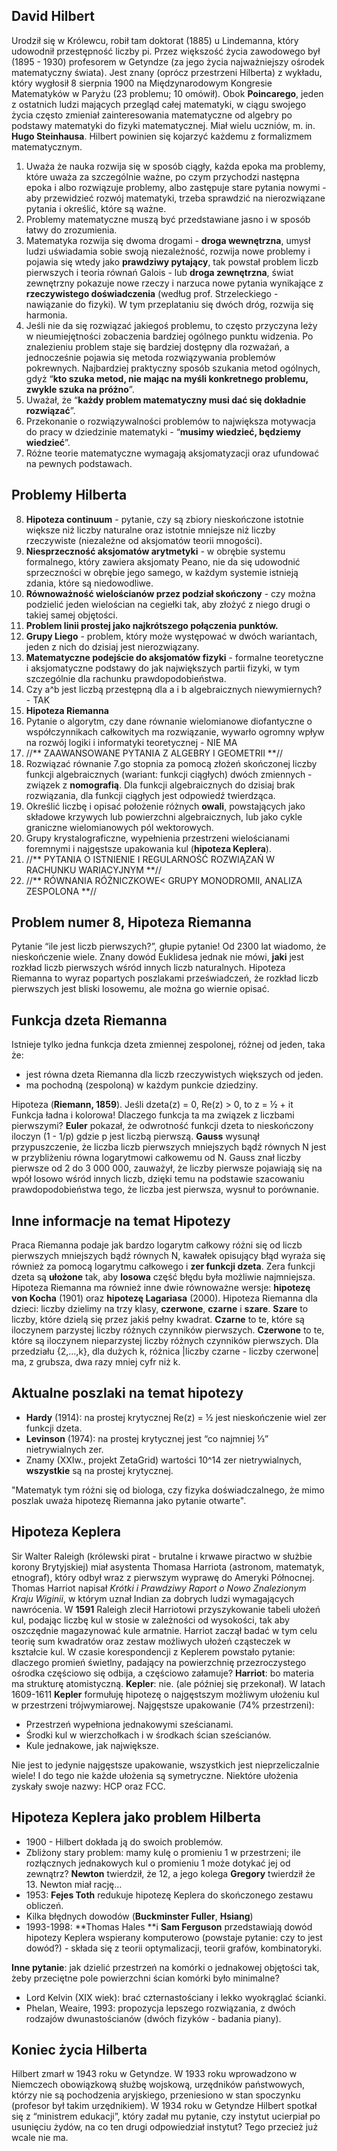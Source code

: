 ## David Hilbert
Urodził się w Królewcu, robił tam doktorat (1885) u Lindemanna, który udowodnił przestępność liczby pi. Przez większość życia zawodowego był (1895 - 1930) profesorem w Getyndze (za jego życia najważniejszy ośrodek matematyczny świata). Jest znany (oprócz przestrzeni Hilberta) z wykładu, który wygłosił 8 sierpnia 1900 na Międzynarodowym Kongresie Matematyków w Paryżu (23 problemu; 10 omówił). Obok **Poincarego**, jeden z ostatnich ludzi mających przegląd całej matematyki, w ciągu swojego życia często zmieniał zainteresowania matematyczne od algebry po podstawy matematyki do fizyki matematycznej. Miał wielu uczniów, m. in. **Hugo Steinhausa**. Hilbert powinien się kojarzyć każdemu z formalizmem matematycznym.

 1. Uważa że nauka rozwija się w sposób ciągły, każda epoka ma problemy, które uważa za szczególnie ważne, po czym przychodzi następna epoka i albo rozwiązuje problemy, albo zastępuje stare pytania nowymi - aby przewidzieć rozwój matematyki, trzeba sprawdzić na nierozwiązane pytania i określić, które są ważne.
 2. Problemy matematyczne muszą być przedstawiane jasno i w sposób łatwy do zrozumienia.
 3. Matematyka rozwija się dwoma drogami - **droga wewnętrzna**, umysł ludzi uświadamia sobie swoją niezależność, rozwija nowe problemy i pojawia się wtedy jako **prawdziwy pytający**, tak powstał problem liczb pierwszych i teoria równań Galois - lub **droga zewnętrzna**, świat zewnętrzny pokazuje nowe rzeczy i narzuca nowe pytania wynikające z **rzeczywistego doświadczenia** (według prof. Strzeleckiego - nawiązanie do fizyki). W tym przeplataniu się dwóch dróg, rozwija się harmonia.
 4.  Jeśli nie da się rozwiązać jakiegoś problemu, to często przyczyna leży w nieumiejętności zobaczenia bardziej ogólnego punktu widzenia. Po znalezieniu problem staje się bardziej dostępny dla rozważań, a jednocześnie pojawia się metoda rozwiązywania problemów pokrewnych. Najbardziej praktyczny sposób szukania metod ogólnych, gdyż “**kto szuka metod, nie mając na myśli konkretnego problemu, zwykle szuka na próżno**”.
 5. Uważał, że “**każdy problem matematyczny musi dać się dokładnie rozwiązać**”.
 6. Przekonanie o rozwiązywalności problemów to największa motywacja do pracy w dziedzinie matematyki - “**musimy wiedzieć, będziemy wiedzieć**”.
 7. Różne teorie matematyczne wymagają aksjomatyzacji oraz ufundować na pewnych podstawach.
 
 ## Problemy Hilberta
 8. **Hipoteza continuum** - pytanie, czy są zbiory nieskończone istotnie większe niż liczby naturalne oraz istotnie mniejsze niż liczby rzeczywiste (niezależne od aksjomatów teorii mnogości).
 9. **Niesprzeczność aksjomatów arytmetyki** - w obrębie systemu formalnego, który zawiera aksjomaty Peano, nie da się udowodnić sprzeczności w obrębie jego samego, w każdym systemie istnieją zdania, które są niedowodliwe.
 10.  **Równoważność wielościanów przez podział skończony** - czy można podzielić jeden wielościan na cegiełki tak, aby złożyć z niego drugi o takiej samej objętości.
 11. **Problem linii prostej jako najkrótszego połączenia punktów.**
 12. **Grupy Liego** - problem, który może występować w dwóch wariantach, jeden z nich do dzisiaj jest nierozwiązany.
 13.  **Matematyczne podejście do aksjomatów fizyki** - formalne teoretyczne i aksjomatyczne podstawy do jak największych partii fizyki, w tym szczególnie dla rachunku prawdopodobieństwa.
 14. Czy a^b jest liczbą przestępną dla a i b algebraicznych niewymiernych? - TAK
 15. **Hipoteza Riemanna**
 16. Pytanie o algorytm, czy dane równanie wielomianowe diofantyczne o współczynnikach całkowitych ma rozwiązanie, wywarło ogromny wpływ na rozwój logiki i informatyki teoretycznej - NIE MA
 17. //** ZAAWANSOWANE PYTANIA Z ALGEBRY I GEOMETRII **//
 18. Rozwiązać równanie 7.go stopnia za pomocą złożeń skończonej liczby funkcji algebraicznych (wariant: funkcji ciągłych) dwóch zmiennych - związek z **nomografią**. Dla funkcji algebraicznych do dzisiaj brak rozwiązania, dla funkcji ciągłych jest odpowiedź twierdząca.
 19. Określić liczbę i opisać położenie różnych **owali**, powstających jako składowe krzywych lub powierzchni algebraicznych, lub jako cykle graniczne wielomianowych pól wektorowych.
 20. Grupy krystalograficzne, wypełnienia przestrzeni wielościanami foremnymi i najgęstsze upakowania kul (**hipoteza Keplera**).
 21.  //** PYTANIA O ISTNIENIE I REGULARNOŚĆ ROZWIĄZAŃ W RACHUNKU WARIACYJNYM **//
 22. //** RÓWNANIA RÓŻNICZKOWE&lt; GRUPY MONODROMII, ANALIZA ZESPOLONA **//
## Problem numer 8, Hipoteza Riemanna
Pytanie “ile jest liczb pierwszych?”, głupie pytanie! Od 2300 lat wiadomo, że nieskończenie wiele. Znany dowód Euklidesa jednak nie mówi, **jaki** jest rozkład liczb pierwszych wśród innych liczb naturalnych. Hipoteza Riemanna to wyraz popartych poszlakami przeświadczeń, że rozkład liczb pierwszych jest bliski losowemu, ale można go wiernie opisać.

## Funkcja dzeta Riemanna
Istnieje tylko jedna funkcja dzeta zmiennej zespolonej, różnej od jeden, taka że:

 - jest równa dzeta Riemanna dla liczb rzeczywistych większych od jeden.
 - ma pochodną (zespoloną) w każdym punkcie dziedziny.
 
 Hipoteza (**Riemann, 1859**). Jeśli dzeta(z) = 0, Re(z) > 0, to z = ½ + it \
    Funkcja ładna i kolorowa!
    Dlaczego funkcja ta ma związek z liczbami pierwszymi? **Euler** pokazał, że odwrotność funkcji dzeta to nieskończony iloczyn (1 - 1/p) gdzie p jest liczbą pierwszą. **Gauss** wysunął przypuszczenie, że liczba liczb pierwszych mniejszych bądź równych N jest w przybliżeniu równa logarytmowi całkowemu od N. Gauss znał liczby pierwsze od 2 do 3 000 000, zauważył, że liczby pierwsze pojawiają się na wpół losowo wśród innych liczb, dzięki temu na podstawie szacowaniu prawdopodobieństwa tego, że liczba jest pierwsza, wysnuł to porównanie.
## Inne informacje na temat Hipotezy
Praca Riemanna podaje jak bardzo logarytm całkowy różni się od liczb pierwszych mniejszych bądź równych N, kawałek opisujący błąd wyraża się również za pomocą logarytmu całkowego i **zer funkcji dzeta**. Zera funkcji dzeta są **ułożone** tak, aby **losowa** część błędu była możliwie najmniejsza. Hipoteza Riemanna ma również inne dwie równoważne wersje: **hipotezę von Kocha** (1901) oraz **hipotezę Lagariasa** (2000).
Hipoteza Riemanna dla dzieci: liczby dzielimy na trzy klasy, **czerwone**, **czarne** i **szare**. **Szare** to liczby, które dzielą się przez jakiś pełny kwadrat. **Czarne** to te, które są iloczynem parzystej liczby różnych czynników pierwszych. **Czerwone** to te, które są iloczynem nieparzystej liczby różnych czynników pierwszych. Dla przedziału {2,...,k}, dla dużych k, różnica |liczby czarne - liczby czerwone| ma, z grubsza, dwa razy mniej cyfr niż k.
## Aktualne poszlaki na temat hipotezy
 - **Hardy** (1914): na prostej krytycznej Re(z) = ½ jest nieskończenie wiel zer funkcji dzeta.
 - **Levinson** (1974): na prostej krytycznej jest “co najmniej ⅓” nietrywialnych zer.
 - Znamy (XXIw., projekt ZetaGrid) wartości 10^14 zer nietrywialnych, **wszystkie** są na prostej krytycznej.
 
"Matematyk tym różni się od biologa, czy fizyka doświadczalnego, że mimo poszlak uważa hipotezę Riemanna jako pytanie otwarte".
## Hipoteza Keplera
Sir Walter Raleigh (królewski pirat - brutalne i krwawe piractwo w służbie korony Brytyjskiej) miał asystenta Thomasa Harriota (astronom, matematyk, etnograf), który odbył wraz z pierwszym wyprawę do Ameryki Północnej. Thomas Harriot napisał _Krótki i Prawdziwy Raport o Nowo Znalezionym Kraju Wiginii_, w którym uznał Indian za dobrych ludzi wymagających nawrócenia. W **1591** Raleigh zlecił Harriotowi przyszykowanie tabeli ułożeń kul, podając liczbę kul w stosie w zależności od wysokości, tak aby oszczędnie magazynować kule armatnie. Harriot zaczął badać w tym celu teorię sum kwadratów oraz zestaw możliwych ułożeń cząsteczek w kształcie kul. W czasie korespondencji z Keplerem powstało pytanie: dlaczego promień świetlny, padający na powierzchnię przezroczystego ośrodka częściowo się odbija, a częściowo załamuje? **Harriot**: bo materia ma strukturę atomistyczną. **Kepler**: nie. (ale później się przekonał). W latach 1609-1611 **Kepler** formułuję hipotezę o najgęstszym możliwym ułożeniu kul w przestrzeni trójwymiarowej. Najgęstsze upakowanie (74% przestrzeni):
 - Przestrzeń wypełniona jednakowymi sześcianami.
 - Środki kul w wierzchołkach i w środkach ścian sześcianów.
 - Kule jednakowe, jak największe.

Nie jest to jedynie najgęstsze upakowanie, wszystkich jest nieprzeliczalnie wiele! I do tego nie każde ułożenia są symetryczne. Niektóre ułożenia zyskały swoje nazwy: HCP oraz FCC.

## Hipoteza Keplera jako problem Hilberta

 - 1900 - Hilbert dokłada ją do swoich problemów.
 -  Zbliżony stary problem: mamy kulę o promieniu 1 w przestrzeni; ile rozłącznych jednakowych kul o promieniu 1 może dotykać jej od zewnątrz? **Newton** twierdził, że 12, a jego kolega **Gregory** twierdził że 13. Newton miał rację…
 - 1953: **Fejes Toth** redukuje hipotezę Keplera do skończonego zestawu obliczeń.
 - Kilka błędnych dowodów (**Buckminster Fuller**, **Hsiang**)
 - 1993-1998: **Thomas Hales **i **Sam Ferguson** przedstawiają dowód hipotezy Keplera wspierany komputerowo (powstaje pytanie: czy to jest dowód?) - składa się z teorii optymalizacji, teorii grafów, kombinatoryki.

**Inne pytanie**: jak dzielić przestrzeń na komórki o jednakowej objętości tak, żeby przeciętne pole powierzchni ścian komórki było minimalne?

 -  Lord Kelvin (XIX wiek): brać czternastościany i lekko wyokrąglać ścianki.
 - Phelan, Weaire, 1993: propozycja lepszego rozwiązania, z dwóch rodzajów dwunastościanów (dwóch fizyków - badania piany).
## Koniec życia Hilberta
 Hilbert zmarł w 1943 roku w Getyndze. W 1933 roku wprowadzono w Niemczech obowiązkową służbę wojskową, urzędników państwowych, którzy nie są pochodzenia aryjskiego, przeniesiono w stan spoczynku (profesor był takim urzędnikiem). W 1934 roku w Getyndze Hilbert spotkał się z “ministrem edukacji”, który zadał mu pytanie, czy instytut ucierpiał po usunięciu żydów, na co ten drugi odpowiedział instytut? Tego przecież już wcale nie ma.
